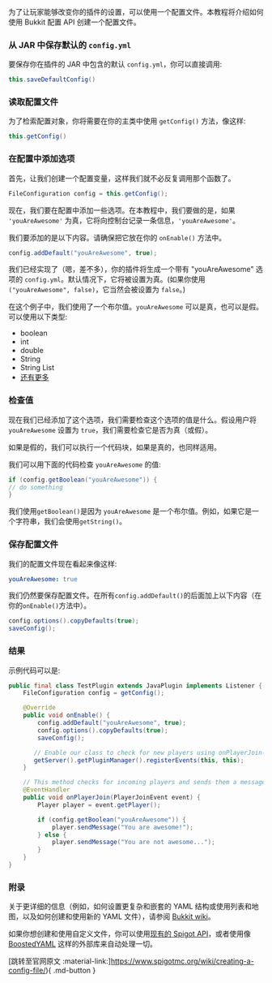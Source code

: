 为了让玩家能够改变你的插件的设置，可以使用一个配置文件。本教程将介绍如何使用 Bukkit 配置 API 创建一个配置文件。

### 从 JAR 中保存默认的 `config.yml`

要保存你在插件的 JAR 中包含的默认 `config.yml`，你可以直接调用:

```java
this.saveDefaultConfig()
```

### 读取配置文件

为了检索配置对象，你将需要在你的主类中使用 `getConfig()` 方法，像这样:

```java
this.getConfig()
```

### 在配置中添加选项

首先，让我们创建一个配置变量，这样我们就不必反复调用那个函数了。

```java
FileConfiguration config = this.getConfig();
```

现在，我们要在配置中添加一些选项。在本教程中，我们要做的是，如果 `'youAreAwesome'` 为真，它将向控制台记录一条信息，`'youAreAwesome'`。

我们要添加的是以下内容。请确保把它放在你的 `onEnable()` 方法中。

```java
config.addDefault("youAreAwesome", true);
```

我们已经实现了（嗯，差不多），你的插件将生成一个带有 "youAreAwesome" 选项的 `config.yml`。默认情况下，它将被设置为真。(如果你使用 `("youAreAwesome", false)`，它当然会被设置为 `false`。)

在这个例子中，我们使用了一个布尔值。`youAreAwesome` 可以是真，也可以是假。可以使用以下类型:

- boolean
- int
- double
- String
- String List
- [还有更多](https://docs.oracle.com/javase/tutorial/java/nutsandbolts/datatypes.html)

### 检查值

现在我们已经添加了这个选项，我们需要检查这个选项的值是什么。假设用户将 `youAreAwesome` 设置为 `true`，我们需要检查它是否为真（或假）。

如果是假的，我们可以执行一个代码块，如果是真的，也同样适用。

我们可以用下面的代码检查 `youAreAwesome` 的值:

```java
if (config.getBoolean("youAreAwesome")) {
// do something
}
```

我们使用`getBoolean()`是因为 `youAreAwesome` 是一个布尔值。例如，如果它是一个字符串，我们会使用`getString()`。

### 保存配置文件

我们的配置文件现在看起来像这样:

```yaml
youAreAwesome: true
```

我们仍然要保存配置文件。在所有`config.addDefault()`的后面加上以下内容（在你的`onEnable()`方法中）。

```java
config.options().copyDefaults(true);
saveConfig();
```

### 结果

示例代码可以是:

```java linenums="1"
public final class TestPlugin extends JavaPlugin implements Listener {
    FileConfiguration config = getConfig();

    @Override
    public void onEnable() {
        config.addDefault("youAreAwesome", true);
        config.options().copyDefaults(true);
        saveConfig();

       // Enable our class to check for new players using onPlayerJoin()
       getServer().getPluginManager().registerEvents(this, this);
    }

    // This method checks for incoming players and sends them a message
    @EventHandler
    public void onPlayerJoin(PlayerJoinEvent event) {
        Player player = event.getPlayer();

        if (config.getBoolean("youAreAwesome")) {
            player.sendMessage("You are awesome!");
        } else {
            player.sendMessage("You are not awesome...");
        }
    }
}
```

### 附录

关于更详细的信息（例如，如何设置更复杂和嵌套的 YAML 结构或使用列表和地图，以及如何创建和使用新的 YAML 文件），请参阅 [Bukkit wiki](https://bukkit.fandom.com/wiki/Configuration_API_Reference)。

如果你想创建和使用自定义文件，你可以使用[现有的 Spigot API](https://www.spigotmc.org/wiki/config-files/)，或者使用像 [BoostedYAML](https://www.spigotmc.org/threads/%E2%9A%A1-boostedyaml-standalone-yaml-library-with-updater-and-comment-support-much-more-5min-setup-%E2%9A%A1.545585/) 这样的外部库来自动处理一切。

[跳转至官网原文 :material-link:]https://www.spigotmc.org/wiki/creating-a-config-file/){ .md-button }
